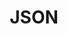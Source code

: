 ---
# This topic lives at
# https://digital.gov/topics/json

# Topic Title
title: "JSON"

# description — keep it short and clear
# summary: ""

# Weight
weight: 1

# For more information on managing topics,
# see https://github.com/GSA/digitalgov.gov/wiki/topics
---